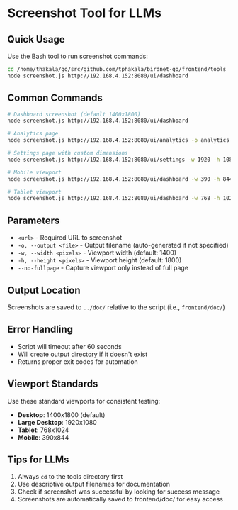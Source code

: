 # Screenshot Tool for LLMs

## Quick Usage

Use the Bash tool to run screenshot commands:

```bash
cd /home/thakala/go/src/github.com/tphakala/birdnet-go/frontend/tools
node screenshot.js http://192.168.4.152:8080/ui/dashboard
```

## Common Commands

```bash
# Dashboard screenshot (default 1400x1800)
node screenshot.js http://192.168.4.152:8080/ui/dashboard

# Analytics page
node screenshot.js http://192.168.4.152:8080/ui/analytics -o analytics.png

# Settings page with custom dimensions
node screenshot.js http://192.168.4.152:8080/ui/settings -w 1920 -h 1080

# Mobile viewport
node screenshot.js http://192.168.4.152:8080/ui/dashboard -w 390 -h 844 -o mobile-dashboard.png

# Tablet viewport
node screenshot.js http://192.168.4.152:8080/ui/dashboard -w 768 -h 1024 -o tablet-dashboard.png
```

## Parameters

- `<url>` - Required URL to screenshot
- `-o, --output <file>` - Output filename (auto-generated if not specified)
- `-w, --width <pixels>` - Viewport width (default: 1400)
- `-h, --height <pixels>` - Viewport height (default: 1800)
- `--no-fullpage` - Capture viewport only instead of full page

## Output Location

Screenshots are saved to `../doc/` relative to the script (i.e., `frontend/doc/`)

## Error Handling

- Script will timeout after 60 seconds
- Will create output directory if it doesn't exist
- Returns proper exit codes for automation

## Viewport Standards

Use these standard viewports for consistent testing:

- **Desktop**: 1400x1800 (default)
- **Large Desktop**: 1920x1080
- **Tablet**: 768x1024
- **Mobile**: 390x844

## Tips for LLMs

1. Always `cd` to the tools directory first
2. Use descriptive output filenames for documentation
3. Check if screenshot was successful by looking for success message
4. Screenshots are automatically saved to frontend/doc/ for easy access
